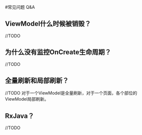 #常见问题 Q&A

## ViewModel什么时候被销毁？

//TODO


## 为什么没有监控OnCreate生命周期？

//TODO

## 全量刷新和局部刷新？

//TODO
对于一个ViewModel是全量刷新，对于一个页面，各个部位的ViewModel局部刷新。


## RxJava？
//TODO